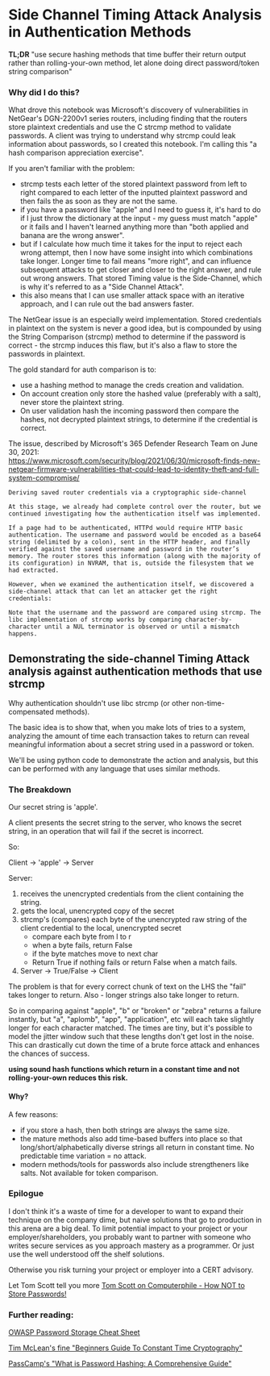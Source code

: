 # Side Channel Timing Attack Analysis in Authentication Methods

**TL;DR** "use secure hashing methods that time buffer their return output rather than rolling-your-own method, let alone doing direct password/token string comparison"

### Why did I do this?
What drove this notebook was Microsoft's discovery of vulnerabilities in NetGear's DGN-2200v1 series routers, including finding that the routers store plaintext credentials and  use the C strcmp method to validate passwords.  A client was trying to understand why strcmp could leak information about passwords, so I created this notebook. I'm calling this "a hash comparison appreciation exercise".


If you aren't familiar with the problem: 
- strcmp tests each letter of the stored plaintext password from left to right compared to each letter of the inputted plaintext password and then fails the as soon as they are not the same. 
- if you have a password like "apple" and I need to guess it, it's hard to do if I just throw the dictionary at the input - my guess must match "apple" or it fails and I haven't learned anything more than "both applied and banana are the wrong answer".
- but if I calculate how much time it takes for the input to reject each wrong attempt, then I now have some insight into which combinations take longer. Longer time to fail means "more right", and can influence subsequent attacks to get closer and closer to the right answer, and rule out wrong answers. That stored Timing value is the Side-Channel, which is why it's referred to as a "Side Channel Attack".
- this also means that I can use smaller attack space with an iterative approach, and I can rule out the bad answers faster.


The NetGear issue is an especially weird implementation. Stored credentials in plaintext on the system is never a good idea, but is compounded by using the String Comparison (strcmp) method to determine if the password is correct - the strcmp induces this flaw, but it's also a flaw to store the passwords in plaintext. 

The gold standard for auth comparison is to: 
- use a hashing method to manage the creds creation and validation.
- On account creation only store the hashed value (preferably with a salt), never store the plaintext string.
- On user validation hash the incoming password then compare the hashes, not decrypted plaintext strings, to determine if the credential is correct.


The issue, described by Microsoft's 365 Defender Research Team on June 30, 2021:  
https://www.microsoft.com/security/blog/2021/06/30/microsoft-finds-new-netgear-firmware-vulnerabilities-that-could-lead-to-identity-theft-and-full-system-compromise/


```
Deriving saved router credentials via a cryptographic side-channel

At this stage, we already had complete control over the router, but we continued investigating how the authentication itself was implemented.

If a page had to be authenticated, HTTPd would require HTTP basic authentication. The username and password would be encoded as a base64 string (delimited by a colon), sent in the HTTP header, and finally verified against the saved username and password in the router’s memory. The router stores this information (along with the majority of its configuration) in NVRAM, that is, outside the filesystem that we had extracted.

However, when we examined the authentication itself, we discovered a side-channel attack that can let an attacker get the right credentials:

Note that the username and the password are compared using strcmp. The libc implementation of strcmp works by comparing character-by-character until a NUL terminator is observed or until a mismatch happens.
```


## Demonstrating the side-channel Timing Attack analysis against authentication methods that use strcmp

Why authentication shouldn't use libc strcmp (or other non-time-compensated methods). 

The basic idea is to show that, when you make lots of tries to a system, analyzing the amount of time each transaction takes to return can reveal meaningful information about a secret string used in a password or token.

We'll be using python code to demonstrate the action and analysis, but this can be performed with any language that uses similar methods.


### The Breakdown
Our secret string is 'apple'.

A client presents the secret string to the server, who knows the secret string, in an operation that will fail if the secret is incorrect.

So:

Client -> 'apple' -> Server

Server:

1.    receives the unencrypted credentials from the client containing the string.
2.    gets the local, unencrypted copy of the secret
3.    strcmp's (compares) each byte of the unencrypted raw string of the client credential to the local, unencrypted secret
      - compare each byte from l to r
      - when a byte fails, return False
      - if the byte matches move to next char
      - Return True if nothing fails or return False when a match fails. 
4.    Server -> True/False -> Client

The problem is that for every correct chunk of text on the LHS the "fail" takes longer to return. Also - longer strings also take longer to return.

So in comparing against "apple",  "b" or "broken" or "zebra" returns a failure instantly, but "a", "aplomb", "app", "application", etc will each take slightly longer for each character matched. The times are tiny, but it's possible to model the jitter window such that these lengths don't get lost in the noise. This can drastically cut down the time of a brute force attack and enhances the chances of success.

**using sound hash functions which return in a constant time and not rolling-your-own reduces this risk.**

#### Why?

A few reasons:
- if you store a hash, then both strings are always the same size. 
- the mature methods also add time-based buffers into place so that long/short/alphabetically diverse strings all return in constant time. No predictable time variation = no attack.
- modern methods/tools for passwords also include strengtheners like salts. Not available for token comparison.


### Epilogue
I don't think it's a waste of time for a developer to want to expand their technique on the company dime, but naive solutions that go to production in this arena are a big deal. To limit potential impact to your project or your employer/shareholders, you probably want to partner with someone who writes secure services as you approach mastery as a programmer. Or just use the well understood off the shelf solutions.

 Otherwise you risk turning your project or employer into a CERT advisory.

Let Tom Scott tell you more [Tom Scott on Computerphile - How NOT to Store Passwords!](https://www.youtube.com/watch?v=8ZtInClXe1Q)

### Further reading:
[OWASP Password Storage Cheat Sheet](https://cheatsheetseries.owasp.org/cheatsheets/Password_Storage_Cheat_Sheet.html)

[Tim McLean's fine "Beginners Guide To Constant Time Cryptography"](https://www.chosenplaintext.ca/articles/beginners-guide-constant-time-cryptography.html)

[PassCamp's "What is Password Hashing: A Comprehensive Guide"](https://passcamp.com/blog/what-is-password-hashing/)



